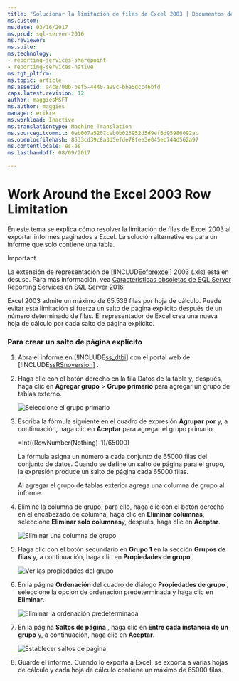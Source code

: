 ```yaml
---
title: "Solucionar la limitación de filas de Excel 2003 | Documentos de Microsoft"
ms.custom: 
ms.date: 03/16/2017
ms.prod: sql-server-2016
ms.reviewer: 
ms.suite: 
ms.technology:
- reporting-services-sharepoint
- reporting-services-native
ms.tgt_pltfrm: 
ms.topic: article
ms.assetid: a4c8700b-bef5-4440-a99c-bba5dcc46bfd
caps.latest.revision: 12
author: maggiesMSFT
ms.author: maggies
manager: erikre
ms.workload: Inactive
ms.translationtype: Machine Translation
ms.sourcegitcommit: 0eb007a5207ceb0b023952d5d9ef6d95986092ac
ms.openlocfilehash: 8533cd39c8a3d5efde78fee3e045eb744d562a97
ms.contentlocale: es-es
ms.lasthandoff: 08/09/2017

---
```

# <a name="work-around-the-excel-2003-row-limitation"></a>Work Around the Excel 2003 Row Limitation
  En este tema se explica cómo resolver la limitación de filas de Excel 2003 al exportar informes paginados a Excel. La solución alternativa es para un informe que solo contiene una tabla.  
  
> [!IMPORTANT]  
>  La extensión de representación de [!INCLUDE[ofprexcel](../../includes/ofprexcel-md.md)] 2003 (.xls) está en desuso. Para más información, vea [Características obsoletas de SQL Server Reporting Services en SQL Server 2016](../../reporting-services/deprecated-features-in-sql-server-reporting-services-ssrs.md).  
  
 Excel 2003 admite un máximo de 65.536 filas por hoja de cálculo. Puede evitar esta limitación si fuerza un salto de página explícito después de un número determinado de filas. El representador de Excel crea una nueva hoja de cálculo por cada salto de página explícito.  
  
### <a name="to-create-an-explicit-page-break"></a>Para crear un salto de página explícito  
  
1.  Abra el informe en [!INCLUDE[ss_dtbi](../../includes/ss-dtbi-md.md)] con el portal web de [!INCLUDE[ssRSnoversion](../../includes/ssrsnoversion-md.md)] .  
  
2.  Haga clic con el botón derecho en la fila Datos de la tabla y, después, haga clic en **Agregar grupo** > **Grupo primario** para agregar un grupo de tablas externo.  
  
     ![Seleccione el grupo primario](../../reporting-services/report-builder/media/datarow-selectparentgroup.png "seleccione el grupo primario")  
  
3.  Escriba la fórmula siguiente en el cuadro de expresión **Agrupar por** y, a continuación, haga clic en **Aceptar** para agregar el grupo primario.  
  
     =Int((RowNumber(Nothing)-1)/65000)  
  
     La fórmula asigna un número a cada conjunto de 65000 filas del conjunto de datos. Cuando se define un salto de página para el grupo, la expresión produce un salto de página cada 65000 filas.  
  
     Al agregar el grupo de tablas exterior agrega una columna de grupo al informe.  
  
4.  Elimine la columna de grupo; para ello, haga clic con el botón derecho en el encabezado de columna, haga clic en **Eliminar columnas**, seleccione **Eliminar solo columnas**y, después, haga clic en **Aceptar**.  
  
     ![Eliminar una columna de grupo](../../reporting-services/report-builder/media/groupcolumn-delete-updated.png "eliminar una columna de grupo")  
  
5.  Haga clic con el botón secundario en **Grupo 1** en la sección **Grupos de filas** y, a continuación, haga clic en **Propiedades de grupo**.  
  
     ![Ver las propiedades del grupo](../../reporting-services/report-builder/media/groupproperties-updated.png "ver las propiedades de grupo")  
  
6.  En la página **Ordenación** del cuadro de diálogo **Propiedades de grupo** , seleccione la opción de ordenación predeterminada y haga clic en **Eliminar**.  
  
     ![Eliminar la ordenación predeterminada](../../reporting-services/report-builder/media/groupproperties-sorting-updated.png "eliminar la ordenación predeterminada")  
  
7.  En la página **Saltos de página** , haga clic en **Entre cada instancia de un grupo** y, a continuación, haga clic en **Aceptar**.  
  
     ![Establecer saltos de página](../../reporting-services/report-builder/media/groupproperties-pagebreaks-updated.png "establecer saltos de página")  
  
8.  Guarde el informe. Cuando lo exporta a Excel, se exporta a varias hojas de cálculo y cada hoja de cálculo contiene un máximo de 65000 filas.  
  
  

